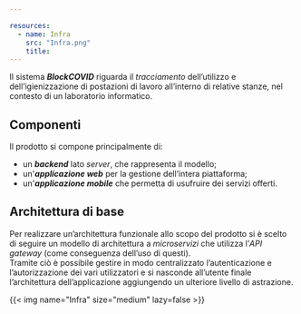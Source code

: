 ```yaml
---

resources:
  - name: Infra
    src: "Infra.png"
    title: 
---
```

Il sistema ***BlockCOVID*** riguarda il *tracciamento* dell’utilizzo e dell’igienizzazione di postazioni di lavoro all’interno di relative stanze, nel contesto di un laboratorio informatico.</br>

## Componenti
Il prodotto si compone principalmente di:
- un ***backend*** lato *server*, che rappresenta il modello;
- un'***applicazione web*** per la gestione dell’intera piattaforma;
- un'***applicazione mobile*** che permetta di usufruire dei servizi offerti.

## Architettura di base
Per realizzare un’architettura funzionale allo scopo del prodotto si è scelto di seguire un modello di architettura a *microservizi* che utilizza l’*API gateway* (come conseguenza dell’uso di questi). </br>
Tramite ciò è possibile gestire in modo centralizzato l’autenticazione e l’autorizzazione dei vari utilizzatori e si nasconde all’utente finale l’architettura dell’applicazione aggiungendo un ulteriore livello di astrazione.</br>

{{< img name="Infra" size="medium" lazy=false >}}